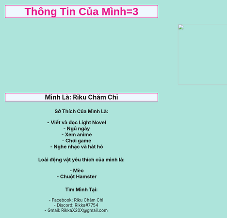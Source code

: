 <!DOCTYPE html>
<html lang="en">
    <head>
        <meta charset="utf-8" />
        <meta name="viewport" content="width=device-width, initial-scale=1" />
        <link rel="icon" href="https://glitch.com/favicon.ico" />
        <title>My Info<3</title>
    <head>
    <body>
        <style>
            h1 {
                margin-top: 20px;
                margin-bottom: 20px;
                text-transform: capitalize;
                text-align: center;
                font-family: Arial;
                font-size: 35px;
                font-weight:600;
                color: rgb(231, 24, 138) ;
                border: 1px solid rgb(231, 24, 138);
                background-color: aliceblue;
            }
            html {
                background-color: rgb(173, 228, 219);
            }
        </style>
        <style>
            img {
                padding-left: 570px;
            }
        </style>
        <h1>Thông Tin Của Mình=3</h1>
        <img width="200" src="file:///C:/Users/Administrator/Downloads/Thi%E1%BA%BFt%20k%E1%BA%BF%20ch%C6%B0a%20c%C3%B3%20t%C3%AAn%20(2).png">
        <style>
            h2 {
                text-align: center;
            }
        </style>
        <style>
            h2 {
                border: 1px solid rgb(231, 24, 138);
                background-color: aliceblue;
            }
        </style>
        <h2>Mình Là: Riku Chăm Chỉ</h2>
        <div>
        <style>
            h3 {
                text-align: center;
            }
            p {
                text-align: center;
            }
            ul {
                text-align: center;
                padding-right: 60px;
            }
            li {
                text-align: center;
            }
        </style>
        <h3>
            <p>
                Sở Thích Của Mình Là:
            </p>
            <ul>
               - Viết và đọc Light Novel <br>
               - Ngủ ngày <br>
               - Xem anime <br>
               - Chơi game <br>
               - Nghe nhạc và hát hò <br>
            </ul>
        <h3>
            <p>Loài động vật yêu thích của mình là:
            </p>
            <ul>
               - Mèo <br>
               - Chuột Hamster <br>
            </ul>
        </h3>
        <div>
            <footer>
                <h3>Tìm Mình Tại:</h3>
            </footer>
        </div>
        <ul>
           - Facebook: Riku Chăm Chỉ <br>
          -  Discord: Rikka#7754 <br>
          -  Gmail: RikkaX20X@gmail.com <br>
        </ul>
